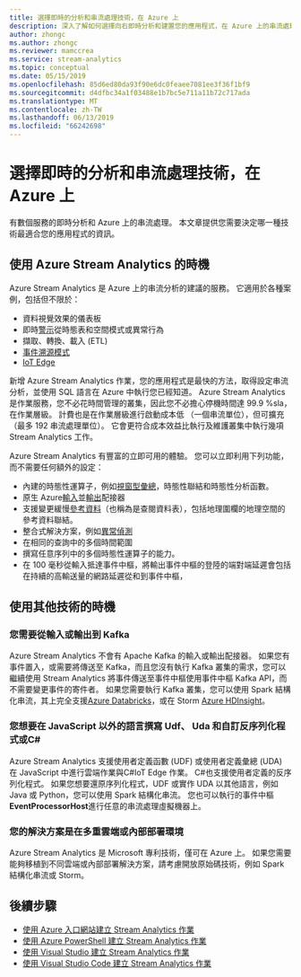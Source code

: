 ```yaml
---
title: 選擇即時的分析和串流處理技術，在 Azure 上
description: 深入了解如何選擇向右即時分析和建置您的應用程式，在 Azure 上的串流處理技術。
author: zhongc
ms.author: zhongc
ms.reviewer: mamccrea
ms.service: stream-analytics
ms.topic: conceptual
ms.date: 05/15/2019
ms.openlocfilehash: 85d6ed80da93f90e6dc0feaee7081ee3f36f1bf9
ms.sourcegitcommit: d4dfbc34a1f03488e1b7bc5e711a11b72c717ada
ms.translationtype: MT
ms.contentlocale: zh-TW
ms.lasthandoff: 06/13/2019
ms.locfileid: "66242698"
---
```

# <a name="choose-a-real-time-analytics-and-streaming-processing-technology-on-azure"></a>選擇即時的分析和串流處理技術，在 Azure 上

有數個服務的即時分析和 Azure 上的串流處理。 本文章提供您需要決定哪一種技術最適合您的應用程式的資訊。

## <a name="when-to-use-azure-stream-analytics"></a>使用 Azure Stream Analytics 的時機

Azure Stream Analytics 是 Azure 上的串流分析的建議的服務。 它適用於各種案例，包括但不限於：

* 資料視覺效果的儀表板
* 即時[警示](stream-analytics-set-up-alerts.md)從時態表和空間模式或異常行為
* 擷取、轉換、載入 (ETL)
* [事件溯源模式](/azure/architecture/patterns/event-sourcing)
* [IoT Edge](stream-analytics-edge.md)

新增 Azure Stream Analytics 作業，您的應用程式是最快的方法，取得設定串流分析，並使用 SQL 語言在 Azure 中執行您已經知道。 Azure Stream Analytics 是作業服務，您不必花時間管理的叢集，因此您不必擔心停機時間達 99.9 %sla，在作業層級。 計費也是在作業層級進行啟動成本低 （一個串流單位），但可擴充 （最多 192 串流處理單位）。 它會更符合成本效益比執行及維護叢集中執行幾項 Stream Analytics 工作。

Azure Stream Analytics 有豐富的立即可用的體驗。 您可以立即利用下列功能，而不需要任何額外的設定：

* 內建的時態性運算子，例如[視窗型彙總](stream-analytics-window-functions.md)，時態性聯結和時態性分析函數。
* 原生 Azure[輸入](stream-analytics-add-inputs.md)並[輸出](stream-analytics-define-outputs.md)配接器
* 支援變更緩慢[參考資料](stream-analytics-use-reference-data.md)（也稱為是查閱資料表），包括地理圍欄的地理空間的參考資料聯結。
* 整合式解決方案，例如[異常偵測](stream-analytics-machine-learning-anomaly-detection.md)
* 在相同的查詢中的多個時間範圍
* 撰寫任意序列中的多個時態性運算子的能力。
* 在 100 毫秒從輸入抵達事件中樞，將輸出事件中樞的登陸的端對端延遲會包括在持續的高輸送量的網路延遲從和到事件中樞，

## <a name="when-to-use-other-technologies"></a>使用其他技術的時機

### <a name="you-need-to-input-from-or-output-to-kafka"></a>您需要從輸入或輸出到 Kafka

Azure Stream Analytics 不會有 Apache Kafka 的輸入或輸出配接器。 如果您有事件置入，或需要將傳送至 Kafka，而且您沒有執行 Kafka 叢集的需求，您可以繼續使用 Stream Analytics 將事件傳送至事件中樞使用事件中樞 Kafka API，而不需要變更事件的寄件者。 如果您需要執行 Kafka 叢集，您可以使用 Spark 結構化串流，其上完全支援[Azure Databricks](../azure-databricks/index.yml)，或在 Storm [Azure HDInsight](../hdinsight/storm/apache-storm-tutorial-get-started-linux.md)。

### <a name="you-want-to-write-udfs-udas-and-custom-deserializers-in-a-language-other-than-javascript-or-c"></a>您想要在 JavaScript 以外的語言撰寫 Udf、 Uda 和自訂反序列化程式或C#

Azure Stream Analytics 支援使用者定義函數 (UDF) 或使用者定義彙總 (UDA) 在 JavaScript 中進行雲端作業與C#IoT Edge 作業。 C#也支援使用者定義的反序列化程式。 如果您想要還原序列化程式，UDF 或實作 UDA 以其他語言，例如 Java 或 Python，您可以使用 Spark 結構化串流。 您也可以執行的事件中樞**EventProcessorHost**進行任意的串流處理虛擬機器上。

### <a name="your-solution-is-in-a-multi-cloud-or-on-premises-environment"></a>您的解決方案是在多重雲端或內部部署環境

Azure Stream Analytics 是 Microsoft 專利技術，僅可在 Azure 上。 如果您需要能夠移植到不同雲端或內部部署解決方案，請考慮開放原始碼技術，例如 Spark 結構化串流或 Storm。

## <a name="next-steps"></a>後續步驟

* [使用 Azure 入口網站建立 Stream Analytics 作業](stream-analytics-quick-create-portal.md)
* [使用 Azure PowerShell 建立 Stream Analytics 作業](stream-analytics-quick-create-powershell.md)
* [使用 Visual Studio 建立 Stream Analytics 作業](stream-analytics-quick-create-vs.md)
* [使用 Visual Studio Code 建立 Stream Analytics 作業](quick-create-vs-code.md)